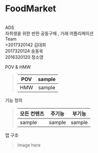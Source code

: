  FoodMarket
 ========
 <br>
 ADS<br>자취생을 위한 반찬 공동구매 , 거래 어플리케이션<br> Team<br>>2017320142 김대희 <br> 2017320124 송동욱<br> 2016320120 정소영
 
 POV & HMW
 >| POV |sample|
 >| :--: |:--:|
 >| HMW |sample|
 
 기능 정의
 
 >| 모든 컨텐츠 | <center>주기능</center> |<center>부기능</center>|
 >| :------ | :---------------------- | :------------------ |
 >| sample | sample |sample|
 
 앱 구조
 
 > Image here
 
 
 
 
 

